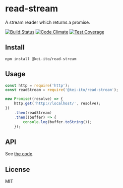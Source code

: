 # read-stream

A stream reader which returns a promise.

[![Build Status](https://travis-ci.org/kei-ito/j1.svg?branch=master)](https://travis-ci.org/kei-ito/j1)
[![Code Climate](https://lima.codeclimate.com/github/kei-ito/j1/badges/gpa.svg)](https://lima.codeclimate.com/github/kei-ito/j1)
[![Test Coverage](https://lima.codeclimate.com/github/kei-ito/j1/badges/coverage.svg)](https://lima.codeclimate.com/github/kei-ito/j1/coverage)

## Install

```
npm install @kei-ito/read-stream
```

## Usage

```javascript
const http = require('http');
const readStream = require('@kei-ito/read-stream');

new Promise((resolve) => {
	http.get('http://localhost/', resolve);
})
	.then(readStream)
	.then((buffer) => {
		console.log(buffer.toString());
	});
```

## API

See [the code](https://github.com/kei-ito/j1/blob/master/readStream/index.js).

## License

MIT

